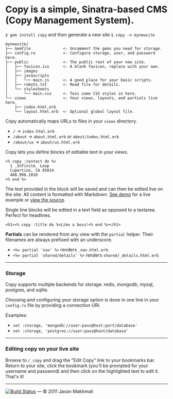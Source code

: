# Copy is a simple, Sinatra-based CMS (Copy Management System).

`$ gem install copy` and then generate a new site `$ copy -n mynewsite`

    mynewsite/
    ├── Gemfile              <- Uncomment the gems you need for storage.
    ├── config.ru            <- Configure storage, user, and password here.
    ├── public               <- The public root of your new site.
    │   ├── favicon.ico      <- A blank favicon, replace with your own.
    │   ├── images
    │   ├── javascripts
    │   │   └── main.js      <- A good place for your basic scripts.
    │   ├── robots.txt       <- Read file for details.
    │   └── stylesheets
    │       └── main.css     <- Toss some CSS styles in here.
    └── views                <- Your views, layouts, and partials live here.
        ├── index.html.erb
        └── layout.html.erb  <- Optional global layout file.
        
Copy automatically maps URLs to files in your `views` directory.

* `/` &rarr; `index.html.erb`
* `/about` &rarr; `about.html.erb` or `about/index.html.erb`
* `/about/us` &rarr; `about/us.html.erb`

Copy lets you define blocks of editable text in your views.

    <% copy :contact do %>
      1 _Infinite_ Loop
      Cupertino, CA 95014
      408.996.1010
    <% end %>

The text provided in the block will be saved and can then be edited live on the site. All content is formatted with Markdown. [See demo](http://copy-demo.heroku.com) for a live example or [view the source](https://github.com/javan/copy-demo).

Single line blocks will be edited in a text field as opposed to a textarea. Perfect for headlines.

    <h1><% copy :title do %>Like a boss!<% end %></h1>

**Partials** can be rendered from any view with the `partial` helper. Their filenames are always prefixed with an underscore.

* `<%= partial 'nav' %>` renders `_nav.html.erb`
* `<%= partial 'shared/details' %>` renders `shared/_details.html.erb`

----

### Storage

Copy supports multiple backends for storage: redis, mongodb, mysql, postgres, and sqlite.

Choosing and configuring your storage option is done in one line in your `config.ru` file by providing a connection URI.

Examples:

* `set :storage, 'mongodb://user:pass@host:port/database'`
* `set :storage, 'postgres://user:pass@host/database'`

----

### Editing copy on your live site

Browse to `/_copy` and drag the "Edit Copy" link to your bookmarks bar. Return to your site, click the bookmark (you'll be prompted for your username and password) and then click on the highlighted text to edit it. That's it!

----

[![Build Status](http://travis-ci.org/javan/copy.png)](http://travis-ci.org/javan/copy) &mdash; &copy; 2011 Javan Makhmali